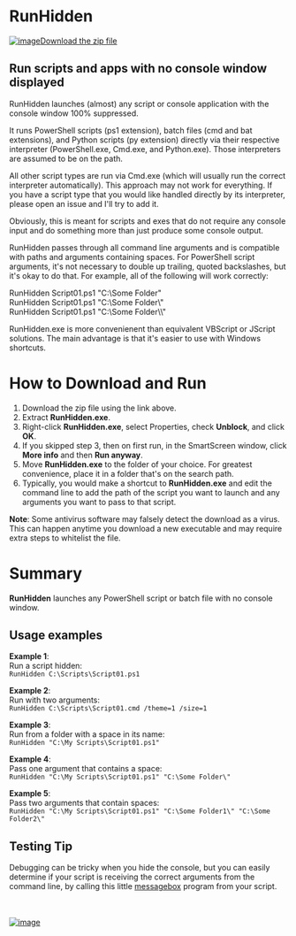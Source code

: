 # RunHidden

[![image](https://user-images.githubusercontent.com/79026235/152910441-59ba653c-5607-4f59-90c0-bc2851bf2688.png)Download the zip file](https://github.com/LesFerch/RunHidden/releases/download/1.1.0/RunHidden.zip)

## Run scripts and apps with no console window displayed

RunHidden launches (almost) any script or console application with the console window 100% suppressed.

It runs PowerShell scripts (ps1 extension), batch files (cmd and bat extensions), and Python scripts (py extension) directly via their respective interpreter (PowerShell.exe, Cmd.exe, and Python.exe). Those interpreters are assumed to be on the path.

All other script types are run via Cmd.exe (which will usually run the correct interpreter automatically). This approach may not work for everything. If you have a script type that you would like handled directly by its interpreter, please open an issue and I'll try to add it.

Obviously, this is meant for scripts and exes that do not require any console input and do something more than just produce some console output.

RunHidden passes through all command line arguments and is compatible with paths and arguments containing spaces. For PowerShell script arguments, it's not necessary to double up trailing, quoted backslashes, but it's okay to do that. For example, all of the following will work correctly:

RunHidden Script01.ps1 "C:\Some Folder"\
RunHidden Script01.ps1 "C:\Some Folder\\"\
RunHidden Script01.ps1 "C:\Some Folder\\\\"

RunHidden.exe is more convenienent than equivalent VBScript or JScript solutions. The main advantage is that it's easier to use with Windows shortcuts.

# How to Download and Run

1. Download the zip file using the link above.
2. Extract **RunHidden.exe**.
3. Right-click **RunHidden.exe**, select Properties, check **Unblock**, and click **OK**.
4. If you skipped step 3, then on first run, in the SmartScreen window, click **More info** and then **Run anyway**.
5. Move **RunHidden.exe** to the folder of your choice. For greatest convenience, place it in a folder that's on the search path.
6. Typically, you would make a shortcut to **RunHidden.exe** and edit the command line to add the path of the script you want to launch and any arguments you want to pass to that script.

**Note**: Some antivirus software may falsely detect the download as a virus. This can happen anytime you download a new executable and may require extra steps to whitelist the file.

# Summary

**RunHidden** launches any PowerShell script or batch file with no console window.

## Usage examples

**Example 1**:\
Run a script hidden:\
`RunHidden C:\Scripts\Script01.ps1`

**Example 2**:\
Run with two arguments:\
`RunHidden C:\Scripts\Script01.cmd /theme=1 /size=1`

**Example 3**:\
Run from a folder with a space in its name:\
`RunHidden "C:\My Scripts\Script01.ps1"`

**Example 4**:\
Pass one argument that contains a space:\
`RunHidden "C:\My Scripts\Script01.ps1" "C:\Some Folder\"`

**Example 5**:\
Pass two arguments that contain spaces:\
`RunHidden "C:\My Scripts\Script01.ps1" "C:\Some Folder1\" "C:\Some Folder2\"`

## Testing Tip

Debugging can be tricky when you hide the console, but you can easily determine if your script is receiving the correct arguments from the command line, by calling this little [messagebox](https://github.com/cubiclesoft/messagebox-windows/tree/master) program from your script.

\
\
[![image](https://user-images.githubusercontent.com/79026235/153264696-8ec747dd-37ec-4fc1-89a1-3d6ea3259a95.png)](https://github.com/LesFerch/RunHidden)
